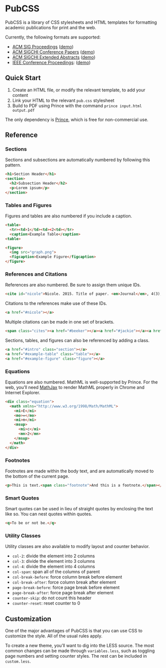 <!-- load counter 1 -->

# PubCSS

PubCSS is a library of CSS stylesheets and HTML templates for formatting academic publications for print and the web.

Currently, the following formats are supported:

* [ACM SIG Proceedings](http://www.acm.org/sigs/publications/proceedings-templates) ([demo](templates/acm-sig.html))
* [ACM SIGCHI Conference Papers](http://www.sigchi.org/publications/chipubform) ([demo](templates/acm-sigchi.html))
* [ACM SIGCHI Extended Abstracts](http://www.sigchi.org/publications/chipubform) ([demo](templates/acm-sigchi-ea.html))
* [IEEE Conference Proceedings](http://www.ieee.org/conferences_events/conferences/publishing/templates.html): ([demo](templates/ieee.html))

## Quick Start

1. Create an HTML file, or modify the relevant template, to add your content
2. Link your HTML to the relevant `pub.css` stylesheet
3. Build to PDF using Prince with the command `prince input.html output.pdf`

The only dependency is [Prince](http://www.princexml.com/), which is free for non-commercial use.

## Reference

### Sections

Sections and subsections are automatically numbered by following this pattern.


```html
<h1>Section Header</h1>
<section>
  <h2>Subsection Header</h2>
  <p>Lorem ipsum</p>
</section>
```

### Tables and Figures

Figures and tables are also numbered if you include a caption.

```html
<table>
  <tr><td>1</td><td><2<td></tr>
  <caption>Example Table</caption>
<table>

<figure>
  <img src="graph.png">
  <figcaption>Example Figure</figcaption>
</figure>
```

### References and Citations

References are also numbered. Be sure to assign them unique IDs.

```html
<cite id="nicole">Nicole. 2015. Title of paper. <em>Journal</em>, 4(3), 1-10.</cite>
```

Citations to the references make use of these IDs.

```html
<a href="#nicole"></a>
```

Multiple citations can be made in one set of brackets.

```html
<span class="cites"><a href="#beeker"></a><a href="#jackie"></a><a href="#kiwi"></a></span>
```

Sections, tables, and figures can also be referenced by adding a class.

```html
<a href="#intro" class="section"></a>
<a href="#example-table" class="table"></a>
<a href="#example-figure" class="figure"></a>
```

### Equations

Equations are also numbered. MathML is well-supported by Prince. For the web, you’ll need [MathJax](http://www.mathjax.org/) to render MathML properly in Chrome and Internet Explorer.

```html
<div class="equation">
  <math xmlns="http://www.w3.org/1998/Math/MathML">
    <mi>E</mi>
    <mo>=</mo>
    <mi>m</mi>
    <msup>
      <mi>c</mi>
      <mn>2</mn>
    </msup>
  </math>
</div>
```

### Footnotes

Footnotes are made within the body text, and are automatically moved to the bottom of the current page.

```html
<p>This is text.<span class="footnote">And this is a footnote.</span></p>
```

### Smart Quotes

Smart quotes can be used in lieu of straight quotes by enclosing the text like so. You can nest quotes within quotes.

```html
<q>To be or not be.</q>
```

### Utility Classes

Utility classes are also available to modify layout and counter behavior.

* `col-2`: divide the element into 2 columns
* `col-3`: divide the element into 3 columns
* `col-4`: divide the element into 4 columns
* `col-span`: span all of the columns of parent
* `col-break-before`: force column break before element
* `col-break-after`: force column break after element
* `page-break-before`: force page break before element
* `page-break-after`: force page break after element
* `counter-skip`: do not count this header
* `counter-reset`: reset counter to 0

## Customization

One of the major advantages of PubCSS is that you can use CSS to customize the style. All of the usual rules apply.

To create a new theme, you’ll want to dig into the LESS source. The most common changes can be made through `variables.less`, such as toggling page numbers and setting counter styles. The rest can be included in `custom.less`.
